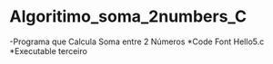 # Algoritimo_soma_2numbers_C

-Programa que Calcula Soma entre 2 Números
*Code Font Hello5.c
*Executable terceiro
